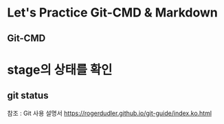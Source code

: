 Let's Practice Git-CMD & Markdown
=================================
Git-CMD
-------
# stage의 상태를 확인
##    git status

참조 : Git 사용 설명서 https://rogerdudler.github.io/git-guide/index.ko.html